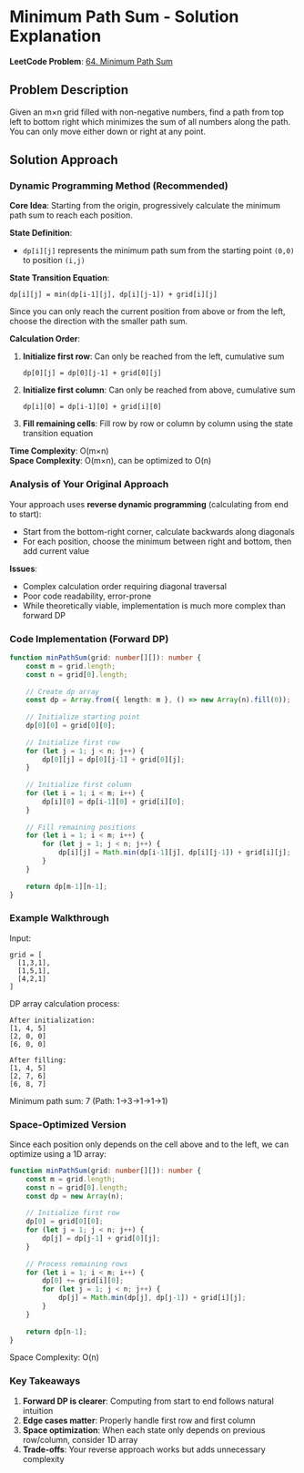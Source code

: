 # Minimum Path Sum - Solution Explanation

**LeetCode Problem**: [64. Minimum Path Sum](https://leetcode.com/problems/minimum-path-sum/)

## Problem Description
Given an m×n grid filled with non-negative numbers, find a path from top left to bottom right which minimizes the sum of all numbers along the path. You can only move either down or right at any point.

## Solution Approach

### Dynamic Programming Method (Recommended)

**Core Idea**: Starting from the origin, progressively calculate the minimum path sum to reach each position.

**State Definition**:
- `dp[i][j]` represents the minimum path sum from the starting point `(0,0)` to position `(i,j)`

**State Transition Equation**:
```
dp[i][j] = min(dp[i-1][j], dp[i][j-1]) + grid[i][j]
```
Since you can only reach the current position from above or from the left, choose the direction with the smaller path sum.

**Calculation Order**:
1. **Initialize first row**: Can only be reached from the left, cumulative sum
   ```
   dp[0][j] = dp[0][j-1] + grid[0][j]
   ```

2. **Initialize first column**: Can only be reached from above, cumulative sum
   ```
   dp[i][0] = dp[i-1][0] + grid[i][0]
   ```

3. **Fill remaining cells**: Fill row by row or column by column using the state transition equation

**Time Complexity**: O(m×n)  
**Space Complexity**: O(m×n), can be optimized to O(n)

### Analysis of Your Original Approach

Your approach uses **reverse dynamic programming** (calculating from end to start):
- Start from the bottom-right corner, calculate backwards along diagonals
- For each position, choose the minimum between right and bottom, then add current value

**Issues**:
- Complex calculation order requiring diagonal traversal
- Poor code readability, error-prone
- While theoretically viable, implementation is much more complex than forward DP

### Code Implementation (Forward DP)

```typescript
function minPathSum(grid: number[][]): number {
    const m = grid.length;
    const n = grid[0].length;
    
    // Create dp array
    const dp = Array.from({ length: m }, () => new Array(n).fill(0));
    
    // Initialize starting point
    dp[0][0] = grid[0][0];
    
    // Initialize first row
    for (let j = 1; j < n; j++) {
        dp[0][j] = dp[0][j-1] + grid[0][j];
    }
    
    // Initialize first column
    for (let i = 1; i < m; i++) {
        dp[i][0] = dp[i-1][0] + grid[i][0];
    }
    
    // Fill remaining positions
    for (let i = 1; i < m; i++) {
        for (let j = 1; j < n; j++) {
            dp[i][j] = Math.min(dp[i-1][j], dp[i][j-1]) + grid[i][j];
        }
    }
    
    return dp[m-1][n-1];
}
```

### Example Walkthrough

Input:
```
grid = [
  [1,3,1],
  [1,5,1],
  [4,2,1]
]
```

DP array calculation process:
```
After initialization:
[1, 4, 5]
[2, 0, 0]
[6, 0, 0]

After filling:
[1, 4, 5]
[2, 7, 6]
[6, 8, 7]
```

Minimum path sum: 7 (Path: 1→3→1→1→1)

### Space-Optimized Version

Since each position only depends on the cell above and to the left, we can optimize using a 1D array:

```typescript
function minPathSum(grid: number[][]): number {
    const m = grid.length;
    const n = grid[0].length;
    const dp = new Array(n);
    
    // Initialize first row
    dp[0] = grid[0][0];
    for (let j = 1; j < n; j++) {
        dp[j] = dp[j-1] + grid[0][j];
    }
    
    // Process remaining rows
    for (let i = 1; i < m; i++) {
        dp[0] += grid[i][0];
        for (let j = 1; j < n; j++) {
            dp[j] = Math.min(dp[j], dp[j-1]) + grid[i][j];
        }
    }
    
    return dp[n-1];
}
```

Space Complexity: O(n)

### Key Takeaways

1. **Forward DP is clearer**: Computing from start to end follows natural intuition
2. **Edge cases matter**: Properly handle first row and first column
3. **Space optimization**: When each state only depends on previous row/column, consider 1D array
4. **Trade-offs**: Your reverse approach works but adds unnecessary complexity